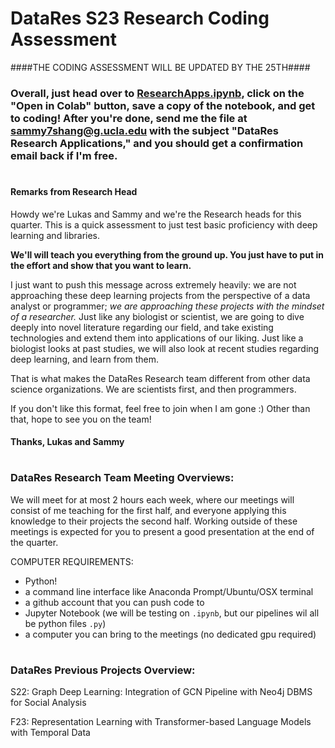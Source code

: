 
# DataRes S23 Research Coding Assessment
####THE CODING ASSESSMENT WILL BE UPDATED BY THE 25TH####
### Overall, just head over to [ResearchApps.ipynb], click on the "Open in Colab" button, save a copy of the notebook, and get to coding! After you're done, send me the file at sammy7shang@g.ucla.edu with the subject "DataRes Research Applications," and you should get a confirmation email back if I'm free.

#

#### Remarks from Research Head

Howdy we're Lukas and Sammy and we're the Research heads for this quarter.  This is a quick assessment to just test basic proficiency with deep learning and libraries.

**We'll will teach you everything from the ground up. You just have to put in the effort and show that you want to learn.**

I just want to push this message across extremely heavily: we are not approaching these deep learning projects from the perspective of a data analyst or programmer; *we are approaching these projects with the mindset of a researcher.* Just like any biologist or scientist, we are going to dive deeply into novel literature regarding our field, and take existing technologies and extend them into applications of our liking. Just like a biologist looks at past studies, we will also look at recent studies regarding deep learning, and learn from them.

That is what makes the DataRes Research team different from other data science organizations. We are scientists first, and then programmers.

If you don't like this format, feel free to join when I am gone :) Other than that, hope to see you on the team!

#### Thanks, Lukas and Sammy

#
### DataRes Research Team Meeting Overviews:

We will meet for at most 2 hours each week, where our meetings will consist of me teaching for the first half, and everyone applying this knowledge to their projects the second half. Working outside of these meetings is expected for you to present a good presentation at the end of the quarter.

COMPUTER REQUIREMENTS:
- Python!
- a command line interface like Anaconda Prompt/Ubuntu/OSX terminal
- a github account that you can push code to
- Jupyter Notebook (we will be testing on <code>.ipynb</code>, but our pipelines wil all be python files <code>.py</code>)
- a computer you can bring to the meetings (no dedicated gpu required)
#
### DataRes Previous Projects Overview:
  
  S22: Graph Deep Learning: Integration of GCN Pipeline with Neo4j DBMS for Social Analysis
  
  F23: Representation Learning with Transformer-based Language Models with Temporal Data
  

  [ResearchApps.ipynb]: ResearchApps.ipynb


